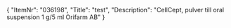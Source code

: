 {
  "ItemNr": "036198",
  "Title": "test",
  "Description": "CellCept, pulver till oral suspension 1 g/5 ml Orifarm AB"
}